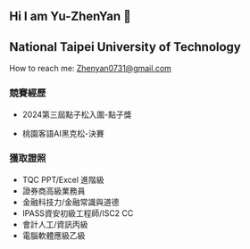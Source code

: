 ## Hi I am Yu-ZhenYan 👋
## National Taipei University of Technology




      
    

How to reach me: Zhenyan0731@gmail.com



      

### 競賽經歷  

- 2024第三屆點子松入圍-點子獎  

- 桃園客語AI黑克松-決賽

### 獲取證照  
- TQC PPT/Excel 進階級  
- 證券商高級業務員  
- 金融科技力/金融常識與道德  
- IPASS資安初級工程師/ISC2 CC  
- 會計人工/資訊丙級  
- 電腦軟體應級乙級


<!--
**ZhenYan1214/ZhenYan1214** is a ✨ _special_ ✨ repository because its `README.md` (this file) appears on your GitHub profile.

Here are some ideas to get you started:

- 🔭 I’m currently working on ...
- 🌱 I’m currently learning ...
- 👯 I’m looking to collaborate on ...
- 🤔 I’m looking for help with ...
- 💬 Ask me about ...
- 📫 How to reach me: ...
- 😄 Pronouns: ...
- ⚡ Fun fact: ...
-->
